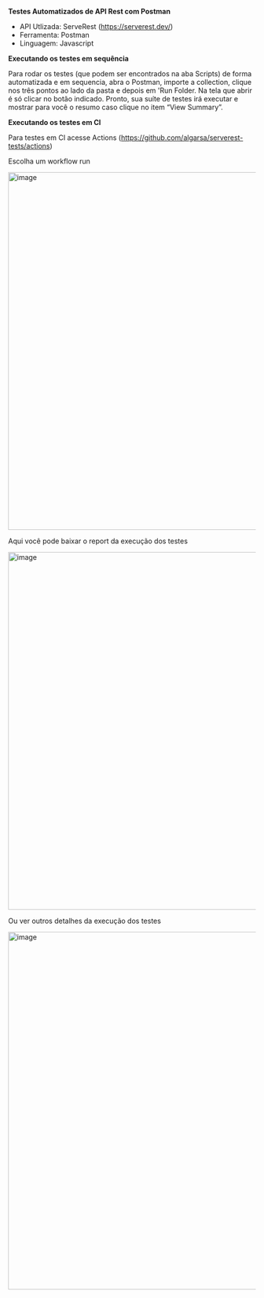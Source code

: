 **Testes Automatizados de API Rest com Postman**
- API Utlizada: ServeRest (https://serverest.dev/)
- Ferramenta: Postman
- Linguagem: Javascript


**Executando os testes em sequência**

Para rodar os testes (que podem ser encontrados na aba Scripts) de forma automatizada e em sequencia, abra o Postman, importe a collection, clique nos três pontos ao lado da pasta e depois em 'Run Folder. Na tela que abrir é só clicar no botão indicado. Pronto, sua suíte de testes irá executar e mostrar para você o resumo caso clique no item “View Summary”.

**Executando os testes em CI**

Para testes em CI acesse Actions (https://github.com/algarsa/serverest-tests/actions)

Escolha um workflow run

<img width="1366" height="728" alt="image" src="https://github.com/user-attachments/assets/787fa456-718f-40b7-9a8c-0017ff581812" />

Aqui você pode baixar o report da execução dos testes

<img width="1366" height="728" alt="image" src="https://github.com/user-attachments/assets/b492cef2-2bb4-43a9-9bbf-026085dcc094" />

Ou ver outros detalhes da execução dos testes

<img width="1366" height="728" alt="image" src="https://github.com/user-attachments/assets/1e5c1222-53be-4d7e-8870-b64144e3d208" />






